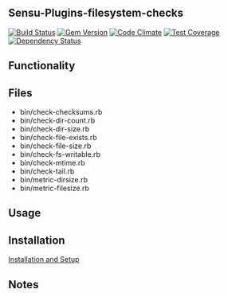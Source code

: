 ## Sensu-Plugins-filesystem-checks

[ ![Build Status](https://travis-ci.org/sensu-plugins/sensu-plugins-filesystem-checks.svg?branch=master)](https://travis-ci.org/sensu-plugins/sensu-plugins-filesystem-checks)
[![Gem Version](https://badge.fury.io/rb/sensu-plugins-filesystem-checks.svg)](http://badge.fury.io/rb/sensu-plugins-filesystem-checks)
[![Code Climate](https://codeclimate.com/github/sensu-plugins/sensu-plugins-filesystem-checks/badges/gpa.svg)](https://codeclimate.com/github/sensu-plugins/sensu-plugins-filesystem-checks)
[![Test Coverage](https://codeclimate.com/github/sensu-plugins/sensu-plugins-filesystem-checks/badges/coverage.svg)](https://codeclimate.com/github/sensu-plugins/sensu-plugins-filesystem-checks)
[![Dependency Status](https://gemnasium.com/sensu-plugins/sensu-plugins-filesystem-checks.svg)](https://gemnasium.com/sensu-plugins/sensu-plugins-filesystem-checks)

## Functionality

## Files
 * bin/check-checksums.rb
 * bin/check-dir-count.rb
 * bin/check-dir-size.rb
 * bin/check-file-exists.rb
 * bin/check-file-size.rb
 * bin/check-fs-writable.rb
 * bin/check-mtime.rb
 * bin/check-tail.rb
 * bin/metric-dirsize.rb
 * bin/metric-filesize.rb

## Usage

## Installation

[Installation and Setup](http://sensu-plugins.io/docs/installation_instructions.html)

## Notes

